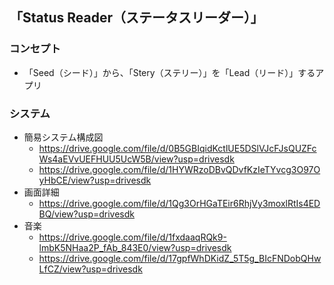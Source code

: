 ## 「Status Reader（ステータスリーダー）」

### コンセプト

- 「Seed（シード）」から、「Stery（ステリー）」を「Lead（リード）」するアプリ

### システム

- 簡易システム構成図
  - https://drive.google.com/file/d/0B5GBIqidKctlUE5DSlVJcFJsQUZFcWs4aEVvUEFHUU5UcW5B/view?usp=drivesdk
  - https://drive.google.com/file/d/1HYWRzoDBvQDvfKzIeTYvcg3O97OyHbCE/view?usp=drivesdk
- 画面詳細
  - https://drive.google.com/file/d/1Qg3OrHGaTEir6RhjVy3moxlRtIs4EDBQ/view?usp=drivesdk
- 音楽
  - https://drive.google.com/file/d/1fxdaaqRQk9-lmbK5NHaa2P_fAb_843E0/view?usp=drivesdk
  - https://drive.google.com/file/d/17gpfWhDKidZ_5T5g_BIcFNDobQHwLfCZ/view?usp=drivesdk
